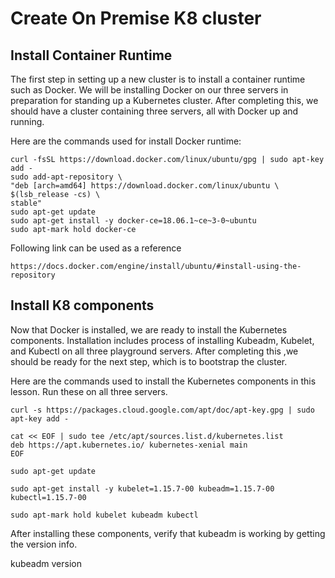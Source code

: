 # Create On Premise K8 cluster


## Install Container Runtime

The first step in setting up a new cluster is to install a container runtime such as Docker. We will be installing
Docker on our three servers in preparation for standing up a Kubernetes cluster. After completing this, we should have a cluster containing three servers, all with Docker up and running.

Here are the commands used for install Docker runtime:

```
curl -fsSL https://download.docker.com/linux/ubuntu/gpg | sudo apt-key add -
sudo add-apt-repository \
"deb [arch=amd64] https://download.docker.com/linux/ubuntu \
$(lsb_release -cs) \
stable"
sudo apt-get update
sudo apt-get install -y docker-ce=18.06.1~ce~3-0~ubuntu
sudo apt-mark hold docker-ce

```

Following link can be used as a reference

```
https://docs.docker.com/engine/install/ubuntu/#install-using-the-repository

```

## Install K8 components

Now that Docker is installed, we are ready to install the Kubernetes components. Installation includes process of installing Kubeadm, Kubelet, and Kubectl on all three playground servers. After completing this ,we should be ready for the next step, which is to bootstrap the cluster.

Here are the commands used to install the Kubernetes components in this lesson. Run these on all three servers.

```
curl -s https://packages.cloud.google.com/apt/doc/apt-key.gpg | sudo apt-key add -

cat << EOF | sudo tee /etc/apt/sources.list.d/kubernetes.list
deb https://apt.kubernetes.io/ kubernetes-xenial main
EOF

sudo apt-get update

sudo apt-get install -y kubelet=1.15.7-00 kubeadm=1.15.7-00 kubectl=1.15.7-00

sudo apt-mark hold kubelet kubeadm kubectl

```

After installing these components, verify that kubeadm is working by getting the version info.

kubeadm version


